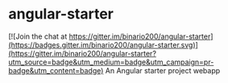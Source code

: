 # angular-starter

[![Join the chat at https://gitter.im/binario200/angular-starter](https://badges.gitter.im/binario200/angular-starter.svg)](https://gitter.im/binario200/angular-starter?utm_source=badge&utm_medium=badge&utm_campaign=pr-badge&utm_content=badge)
An Angular starter project webapp

